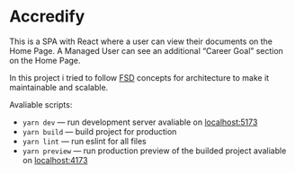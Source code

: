 # Accredify

This is a SPA with React where a user can view their documents on the Home Page. A Managed User can see an additional “Career Goal” section on the Home Page.

In this project i tried to follow [FSD](https://feature-sliced.design/docs/get-started/overview) concepts for architecture to make it maintainable and scalable.

Avaliable scripts:

- `yarn dev` — run development server avaliable on [localhost:5173](https://localhost:5173)
- `yarn build` — build project for production
- `yarn lint` — run eslint for all files
- `yarn preview` — run production preview of the builded project avaliable on [localhost:4173](http://localhost:4173/)
